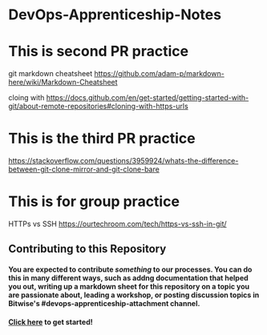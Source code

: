 # DevOps-Apprenticeship-Notes

# This is second PR practice
git
markdown cheatsheet
https://github.com/adam-p/markdown-here/wiki/Markdown-Cheatsheet

cloing with 
https://docs.github.com/en/get-started/getting-started-with-git/about-remote-repositories#cloning-with-https-urls

# This is the third PR practice
https://stackoverflow.com/questions/3959924/whats-the-difference-between-git-clone-mirror-and-git-clone-bare

# This is for group practice
HTTPs vs SSH
https://ourtechroom.com/tech/https-vs-ssh-in-git/
## Contributing to this Repository

#### You are expected to contribute _something_ to our processes. You can do this in many different ways, such as addng documentation that helped you out, writing up a markdown sheet for this repository on a topic you are passionate about, leading a workshop, or posting discussion topics in Bitwise's #devops-apprenticeship-attachment channel.

#### [Click here](https://docs.github.com/en/get-started/quickstart/contributing-to-projects) to get started!
